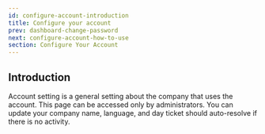 ```yaml
---
id: configure-account-introduction
title: Configure your account
prev: dashboard-change-password
next: configure-account-how-to-use
section: Configure Your Account
---
```


## Introduction

Account setting is a general setting about the company that uses the account. This page can be accessed only by administrators. You can update your company name, language, and day ticket should auto-resolve if there is no activity.
